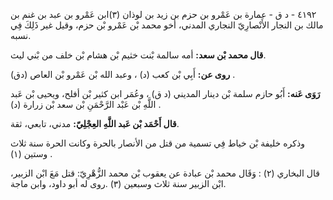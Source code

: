 ٤١٩٢ - د ق - عمارة بن عَمْرو بن حزم بن زيد بن لوذان (٣)ابن عَمْرو بن عبد بن غنم بن مالك بن النجار الأَنْصارِيّ النجاري المدني، أخو محمد بْن عَمْرو بْن حزم، وقيل غير ذَلِكَ فِي نسبه.

**قال محمد بْن سعد:** أمه سالمة بْنت خثيم بْن هشام بْن خلف من بْني ليث.

**روى عن:** أَبِي بْن كعب (د) ، وعبد الله بْن عَمْرو بْن العاص (دق) .

**رَوَى عَنه:** أَبُو حازم سلمة بْن دينار المديني (د ق) ، وعُمَر ابن كثير بْن أفلح، ويحيى بْن عَبد اللَّهِ بْن عَبْد الرَّحْمَنِ بْن سعد بْن زرارة (د) .

**قال أَحْمَد بْن عَبد اللَّهِ العِجْلِيّ:** مدني، تابعي، ثقة.

وذكره خليفة بْن خياط فِي تسمية من قتل من الأنصار بالحرة وكانت الحرة سنة ثلاث وستين (١) .

قال البخاري (٢) : وَقَال محمد بْن عبادة عن يعقوب بْن محمد الزُّهْرِيّ: قتل مَعَ ابْن الزبير، ابْن الزبير سنة ثلاث وسبعين (٣) .روى له أبو داود، وابن ماجة.